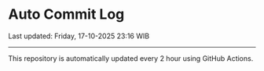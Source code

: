 # Auto Commit Log

Last updated: Friday, 17-10-2025 23:16 WIB

---

This repository is automatically updated every 2 hour using GitHub Actions.
